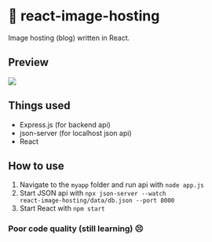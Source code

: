 # 🎉 react-image-hosting
Image hosting (blog) written in React.

## Preview
<img src="https://i.ibb.co/K6wHqzR/zs3do-A8-Ukwdm-Y.jpg">

## Things used
  - Express.js (for backend api)
  - json-server (for localhost json api)
  - React

## How to use
  1. Navigate to the <code>myapp</code> folder and run api with <code>node app.js</code>
  2. Start JSON api with <code>npx json-server --watch react-image-hosting/data/db.json --port 8000</code>
  3. Start React with <code>npm start</code>

### Poor code quality (still learning) 😣
